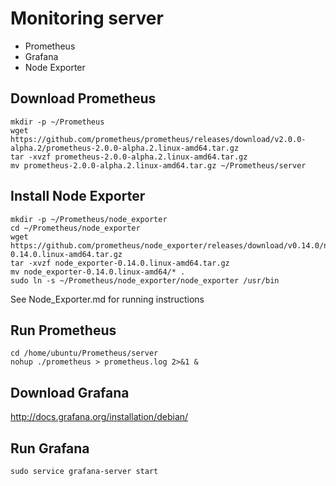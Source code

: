 # Monitoring server

 - Prometheus
 - Grafana
 - Node Exporter

## Download Prometheus

```
mkdir -p ~/Prometheus
wget https://github.com/prometheus/prometheus/releases/download/v2.0.0-alpha.2/prometheus-2.0.0-alpha.2.linux-amd64.tar.gz
tar -xvzf prometheus-2.0.0-alpha.2.linux-amd64.tar.gz
mv prometheus-2.0.0-alpha.2.linux-amd64.tar.gz ~/Prometheus/server
```

## Install Node Exporter

```
mkdir -p ~/Prometheus/node_exporter
cd ~/Prometheus/node_exporter
wget https://github.com/prometheus/node_exporter/releases/download/v0.14.0/node_exporter-0.14.0.linux-amd64.tar.gz
tar -xvzf node_exporter-0.14.0.linux-amd64.tar.gz 
mv node_exporter-0.14.0.linux-amd64/* .
sudo ln -s ~/Prometheus/node_exporter/node_exporter /usr/bin
```

See Node_Exporter.md for running instructions

## Run Prometheus

```
cd /home/ubuntu/Prometheus/server
nohup ./prometheus > prometheus.log 2>&1 &
```


## Download Grafana 

http://docs.grafana.org/installation/debian/

## Run Grafana

```
sudo service grafana-server start
```